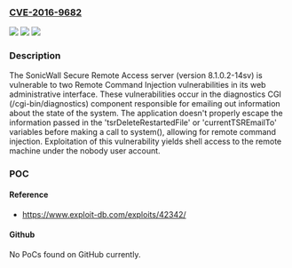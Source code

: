 ### [CVE-2016-9682](https://cve.mitre.org/cgi-bin/cvename.cgi?name=CVE-2016-9682)
![](https://img.shields.io/static/v1?label=Product&message=n%2Fa&color=blue)
![](https://img.shields.io/static/v1?label=Version&message=n%2Fa&color=blue)
![](https://img.shields.io/static/v1?label=Vulnerability&message=n%2Fa&color=brighgreen)

### Description

The SonicWall Secure Remote Access server (version 8.1.0.2-14sv) is vulnerable to two Remote Command Injection vulnerabilities in its web administrative interface. These vulnerabilities occur in the diagnostics CGI (/cgi-bin/diagnostics) component responsible for emailing out information about the state of the system. The application doesn't properly escape the information passed in the 'tsrDeleteRestartedFile' or 'currentTSREmailTo' variables before making a call to system(), allowing for remote command injection. Exploitation of this vulnerability yields shell access to the remote machine under the nobody user account.

### POC

#### Reference
- https://www.exploit-db.com/exploits/42342/

#### Github
No PoCs found on GitHub currently.

